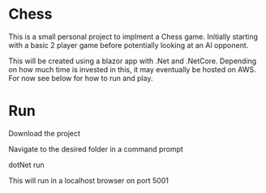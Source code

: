 # Chess
This is a small personal project to implment a Chess game. Initially starting with a basic 2 player game before potentially looking at an AI opponent.

This will be created using a blazor app with .Net and .NetCore. Depending on how much time is invested in this, it may eventually be hosted on AWS. For now see below for how to run and play.

# Run
Download the project

Navigate to the desired folder in a command prompt

dotNet run

This will run in a localhost browser on port 5001
